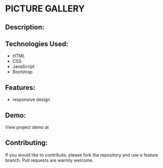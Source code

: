 # PICTURE GALLERY

## Description:

## Technologies Used:

- HTML
- CSS
- JavaScript
- Bootstrap

## Features:

- responsive design

## Demo:

View project demo at 

## Contributing:

If you would like to contribute, please fork the repository and use a feature branch. Pull requests are warmly welcome.
